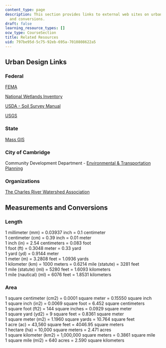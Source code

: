 ```yaml
---
content_type: page
description: This section provides links to external web sites on urban design, measurements,
  and conversions.
draft: false
learning_resource_types: []
ocw_type: CourseSection
title: Related Resources
uid: 797be95d-5c75-92eb-695a-7010808622a5
---
```

## Urban Design Links

### Federal

[FEMA](http://www.fema.gov/)

[National Wetlands Inventory](http://www.fws.gov/wetlands/)

[USDA - Soil Survey Manual](http://soils.usda.gov/)

[USGS](http://www.usgs.gov/)

### State

[Mass GIS](https://www.mass.gov/info-details/massgis-data-layers)

### City of Cambridge

Community Development Department - [Environmental & Transportation Planning](http://en.wikipedia.org/wiki/Transportation_planning)

### Organizations

[The Charles River Watershed Association](http://www.crwa.org/)

## Measurements and Conversions

### Length

1 millimeter (mm) = 0.03937 inch = 0.1 centimeter    
1 centimeter (cm) = 0.39 inch = 0.01 meter    
1 inch (in) = 2.54 centimeters = 0.083 foot    
1 foot (ft) = 0.3048 meter = 0.33 yard    
1 yard (yd) = 0.9144 meter    
1 meter (m) = 3.2808 feet = 1.0936 yards    
1 kilometer (km) = 1000 meters = 0.6214 mile (statute) = 3281 feet    
1 mile (statute) (ml) = 5280 feet = 1.6093 kilometers    
1 mile (nautical) (ml) = 6076 feet = 1.8531 kilometers

### Area

1 square centimeter (cm2) = 0.0001 square meter = 0.15550 square inch    
1 square inch (in2) = 0.0069 square foot = 6.452 square centimeters    
1 square foot (ft2) = 144 square inches = 0.0929 square meter    
1 square yard (yd2) = 9 square feet = 0.8361 square meter    
1 square meter (m2) = 1.1960 square yards = 10.764 square feet    
1 acre (ac) = 43,560 square feet = 4046.95 square meters    
1 hectare (ha) = 10,000 square meters = 2.471 acres    
1 square kilometer (km2) = 1,000,000 square meters = 0.3861 square mile    
1 square mile (mi2) = 640 acres = 2.590 square kilometers